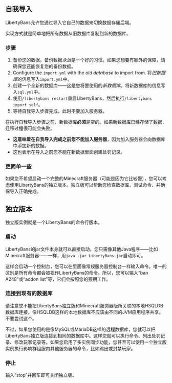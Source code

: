 
## 自我导入

LibertyBans允许您通过导入它自己的数据来切换数据存储后端。

实现方式就是简单地把所有数据从旧数据库复制到新的数据库。

### 步骤

1. 备份您的数据。备份数据*永远*是一个好的习惯。如果您想要有额外的保障，请确保您还能恢复您的备份数据。
2. Configure the `import.yml` with the *old database* to import from. 将*旧数据库*的信息写入`import.yml`中。
3. 创建一个全新的数据库——这是您将要使用的*新数据库*。将新数据库的信息写入`sql.yml`中。
4. 使用`/libertybans restart`重启LibertyBans，然后执行`/libertybans import self`。
5. 等待自我导入步骤完成。此时不要加入服务器。

在执行自我导入步骤之前，新数据库**必须**是空的。如果新数据库已经存储了数据，迁移过程很可能会失败。
* **这意味着在自我导入完成之前您不能加入服务器**，因为加入服务器会向数据库中添加新的数据。
* 这也表示在导入之前您不能在新数据里面创建处罚记录。

### 更简单一些

如果您不希望启动一个完整的Minecraft服务器（可能是因为它比较慢），您可以考虑使用LibertyBans的独立版本。独立版可以帮助您检查数据库、测试命令、并确保导入正确完成。

## 独立版本

独立版实例就是一个LibertyBans的命令行版本。

### 启动

LibertyBans的jar文件本身就可以直接启动。您只需像其他Java程序——比如Minecraft服务器——一样，用`java -jar LibertyBans.jar`启动即可。

这样会启动一个控制台，您可以在里面像常规服务器控制台一样输入命令。唯一的区别是所有命令都会被视作LibertyBans的命令。所以，您可以输入“ban A248”或“addon list”等，它们会按照您的预期工作。

### 连接到现有的数据库

请注意您不能把LibertyBans独立版和Minecraft服务器版所关联的本地HSQLDB数据库连接。像HSQLDB这样的本地数据库不应该由不同的JVM应用程序共享。不要尝试这个。

不过，如果您使用的是像MySQL或MariaDB这样的远程数据库，您就可以把LibertyBans独立版连接到相同的数据库中。这样您就可以执行命令、列出处罚记录、修改玩家记录等。如果您启用了多实例同步功能，您甚至可以使用一个独立版实例执行影响群组服内其他服务器的命令，比如踢出或封禁玩家。

### 停止

输入“stop”并回车即可关闭独立版。
